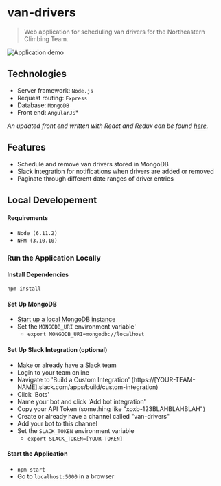 # van-drivers

> Web application for scheduling van drivers for the Northeastern Climbing Team.

![Application demo](demo.gif)

## Technologies

- Server framework: `Node.js`
- Request routing: `Express`
- Database: `MongoDB`
- Front end: `AngularJS`*

*An updated front end written with React and Redux can be found [here](https://github.com/alexcrist/van-drivers-react-redux).*

## Features

- Schedule and remove van drivers stored in MongoDB
- Slack integration for notifications when drivers are added or removed
- Paginate through different date ranges of driver entries

## Local Developement

#### Requirements

- `Node (6.11.2)`
- `NPM (3.10.10)`

### Run the Application Locally

#### Install Dependencies

`npm install`

#### Set Up MongoDB

- [Start up a local MongoDB instance](https://scotch.io/tutorials/an-introduction-to-mongodb)
- Set the `MONGODB_URI` environment variable'
  - `export MONGODB_URI=mongodb://localhost`
  
#### Set Up Slack Integration (optional)

- Make or already have a Slack team
- Login to your team online
- Navigate to 'Build a Custom Integration' (https://[YOUR-TEAM-NAME].slack.com/apps/build/custom-integration)
- Click 'Bots'
- Name your bot and click 'Add bot integration'
- Copy your API Token (something like "xoxb-123BLAHBLAHBLAH")
- Create or already have a channel called "van-drivers"
- Add your bot to this channel
- Set the `SLACK_TOKEN` environment variable
  - `export SLACK_TOKEN=[YOUR-TOKEN]`

#### Start the Application

- `npm start`
- Go to `localhost:5000` in a browser
